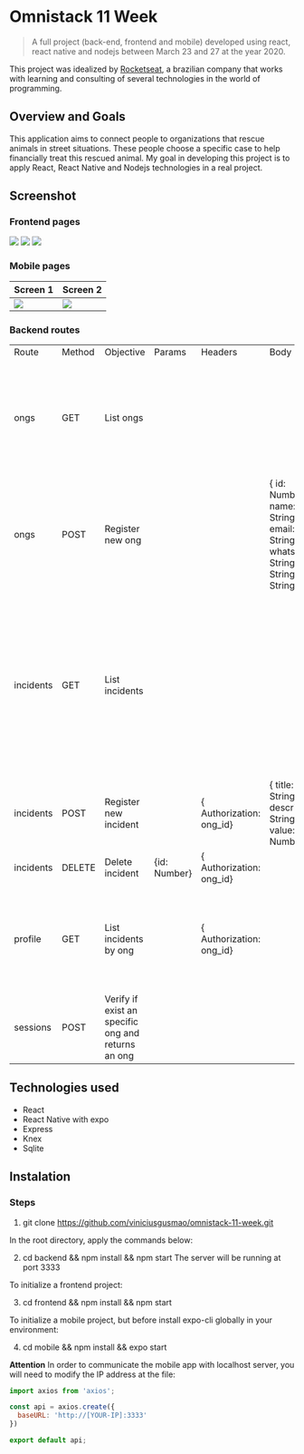 # Omnistack 11 Week 

> A full project (back-end, frontend and mobile) developed using react, react native and nodejs between March 23 and 27 at the year 2020.

This project was idealized by <a href="https://rocketseat.com.br/" target="blank">Rocketseat</a>, a brazilian company that works with learning and consulting of several technologies in the world of programming.

## Overview and Goals

This application aims to connect people to organizations that rescue animals in street situations. These people choose a specific case to help financially treat this rescued animal.
My goal in developing this project is to apply React, React Native and Nodejs technologies in a real project.

## Screenshot

### Frontend pages
<img src="https://i.ibb.co/M8BYf6T/Captura-de-tela-de-2020-03-26-15-10-31.png" />
<img src="https://i.ibb.co/MV6hPyk/Captura-de-tela-de-2020-03-26-15-12-40.png" />
<img src="https://i.ibb.co/bXTSQms/Captura-de-tela-de-2020-03-26-15-13-11.png" />

### Mobile pages
|  Screen 1  |  Screen 2  |
| ------------ | ------------ | 
| <img src="https://i.ibb.co/qjjnRkv/Screenshot-20200326-151452.png" /> | <img src="https://i.ibb.co/fvPjSyt/Screenshot-20200326-151502.png" /> |

### Backend routes
<table>
  <tr>
    <td>Route</td>
    <td>Method</td>
    <td>Objective</td>
    <td>Params</td>
    <td>Headers</td>
    <td>Body</td>
    <td>Response</td>
  </tr>
  <tr>
    <td>ongs</td>
    <td>GET</td>
    <td>List ongs</td>
    <td></td>
    <td></td>
    <td></td>
    <td>[{ id: Number, name: String, email: String, whatsapp: String, city: String, uf: String  }]</td>
  </tr>
  <tr>
    <td>ongs</td>
    <td>POST</td>
    <td>Register new ong</td>
    <td></td>
    <td></td>
    <td>{ id: Number, name: String, email: String, whatsapp: String, city: String, uf: String }</td>
    <td></td>
  </tr>
  <tr>
    <td>incidents</td>
    <td>GET</td>
    <td>List incidents</td>
    <td></td>
    <td></td>
    <td></td>
    <td>[{ id: Number, title: String, description: String, value: Number, ong_id: Number, name: String, email: String, whatsapp: String, city: String  }]</td>
  </tr>
  <tr>
    <td>incidents</td>
    <td>POST</td>
    <td>Register new incident</td>
    <td></td>
    <td>{ Authorization: ong_id}</td>
    <td>{ title: String, description: String, value: Number}</td>
    <td></td>
  </tr>
  <tr>
    <td>incidents</td>
    <td>DELETE</td>
    <td>Delete incident</td>
    <td>{id: Number}</td>
    <td>{ Authorization: ong_id}</td>
    <td></td>
    <td></td>
  </tr>
  <tr>
    <td>profile</td>
    <td>GET</td>
    <td>List incidents by ong</td>
    <td></td>
    <td>{ Authorization: ong_id}</td>
    <td></td>
    <td>[{ id: Number, title: String, description: String, value: Number, ong_id: Number}]</td>
  </tr>
  <tr>
    <td>sessions</td>
    <td>POST</td>
    <td>Verify if exist an specific ong and returns an ong</td>
    <td></td>
    <td></td>
    <td></td>
    <td>{ id: String } </td>
  </tr>
</table> 

## Technologies used
- React
- React Native with expo
- Express
- Knex
- Sqlite

## Instalation

### Steps
1. git clone https://github.com/viniciusgusmao/omnistack-11-week.git

In the root directory, apply the commands below:

2. cd backend && npm install && npm start 
The server will be running at port 3333

To initialize a frontend project:

3. cd frontend && npm install && npm start

To initialize a mobile project, but before install expo-cli globally in your environment:

4. cd mobile && npm install && expo start

**Attention**
In order to communicate the mobile app with localhost server, you will need to modify the IP address at the file: 
```js
import axios from 'axios';

const api = axios.create({
  baseURL: 'http://[YOUR-IP]:3333'
})

export default api;
```
